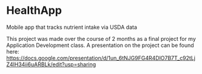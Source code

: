 # HealthApp
Mobile app that tracks nutrient intake via USDA data

This project was made over the course of 2 months as a final project for my Application Development class.
A presentation on the project can be found here: https://docs.google.com/presentation/d/1un_6tNJG9FG4R4DlO7B7T_c92tLjZ4lH34ii6uARBLk/edit?usp=sharing
